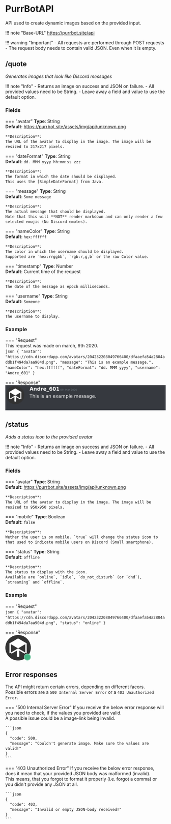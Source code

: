 [SimpleDateFormat]: https://docs.oracle.com/javase/7/docs/api/java/text/SimpleDateFormat.html

# PurrBotAPI
API used to create dynamic images based on the provided input.

!!! note "Base-URL"
    https://purrbot.site/api

!!! warning "Important"
    - All requests are performed through POST requests
    - The request body needs to contain valid JSON. Even when it is empty.

## /quote
*Generates images that look like Discord messages*

!!! note "Info"
    - Returns an image on success and JSON on failure.
    - All provided values need to be String.
    - Leave away a field and value to use the default option.

### Fields

=== "avatar"
    **Type**: String  
    **Default**: https://purrbot.site/assets/img/api/unknown.png
    
    **Description**:  
    The URL of the avatar to display in the image. The image will be resized to 217x217 pixels.
    
=== "dateFormat"
    **Type**: String  
    **Default**: `dd. MMM yyyy hh:mm:ss zzz`
    
    **Description**:  
    The format in which the date should be displayed.  
    This uses the [SimpleDateFormat] from Java.
    
=== "message"
    **Type**: String  
    **Default**: `Some message`
    
    **Description**:  
    The actual message that should be displayed.  
    Note that this will **NOT** render markdown and can only render a few selected emojis (No Discord emotes).
    
=== "nameColor"
    **Type**: String  
    **Default**: `hex:ffffff`
    
    **Description**:  
    The color in which the username should be displayed.  
    Supported are `hex:rrggbb`, `rgb:r,g,b` or the raw Color value.
    
=== "timestamp"
    **Type**: Number  
    **Default**: Current time of the request
    
    **Description**:  
    The date of the message as epoch milliseconds.
    
=== "username"
    **Type**: String  
    **Default**: `Someone`
    
    **Description**:  
    The username to display.

### Example

=== "Request"
    <br>
    This request was made on march, 9th 2020.  
    ```json
    {
      "avatar": "https://cdn.discordapp.com/avatars/204232208049766400/dfaaefa54a2804addb1f494da7aa904d.png",
      "message": "This is an example message.",
      "nameColor": "hex:ffffff",
      "dateFormat": "dd. MMM yyyy",
      "username": "Andre_601"
    }
    ```
    
=== "Response"
    <br>
    <img alt="quote" src="/assets/img/quote.png">

## /status
*Adds a status icon to the provided avatar*

!!! note "Info"
    - Returns an image on success and JSON on failure.
    - All provided values need to be String.
    - Leave away a field and value to use the default option.

### Fields

=== "avatar"
    **Type**: String  
    **Default**: https://purrbot.site/assets/img/api/unknown.png
    
    **Description**:  
    The URL of the avatar to display in the image. The image will be resized to 950x950 pixels.
    
=== "mobile"
    **Type**: Boolean  
    **Default**: `false`
    
    **Description**:  
    Wether the user is on mobile. `true` will change the status icon to that used to indicate mobile users on Discord (Small smartphone).
    
=== "status"
    **Type**: String  
    **Default**: `offline`
    
    **Description**:  
    The status to display with the icon.  
    Available are `online`, `idle`, `do_not_disturb` (or `dnd`), `streaming` and `offline`.
    

### Example

=== "Request"
    <br>
    ```json
    {
      "avatar": "https://cdn.discordapp.com/avatars/204232208049766400/dfaaefa54a2804addb1f494da7aa904d.png",
      "status": "online"
    }
    ```
    
=== "Response"
    <br>
    <img alt="status" src="/assets/img/status.png" style="width: 80px; height: 80px;">

## Error responses
The API might return certain errors, depending on different facors.  
Possible errors are a `500 Internal Server Error` or a `403 Unauthorized Error`.

=== "500 Internal Server Error"
    If you receive the below error response will you need to check, if the values you provided are valid.  
    A possible issue could be a image-link being invalid.
    
    ```json
    {
      "code": 500,
      "message": "Couldn't generate image. Make sure the values are valid!"
    }
    ```
    
=== "403 Unauthorized Error"
    If you receive the below error response, does it mean that your provided JSON body was malformed (invalid).  
    This means, that you forgot to format it properly (i.e. forgot a comma) or you didn't provide any JSON at all.
    
    ```json
    {
      "code": 403,
      "message": "Invalid or empty JSON-body received!"
    }
    ```
